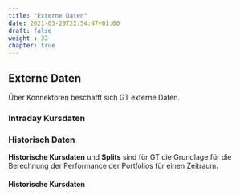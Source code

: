 ```yaml
---
title: "Externe Daten"
date: 2021-03-29T22:54:47+01:00
draft: false
weight : 32
chapter: true
---
```

## Externe Daten
Über Konnektoren beschafft sich GT externe Daten. 

### Intraday Kursdaten

### Historisch Daten
**Historische Kursdaten** und **Splits** sind für GT die Grundlage für die Berechnung der Performance der Portfolios für einen Zeitraum.

#### Historische Kursdaten
